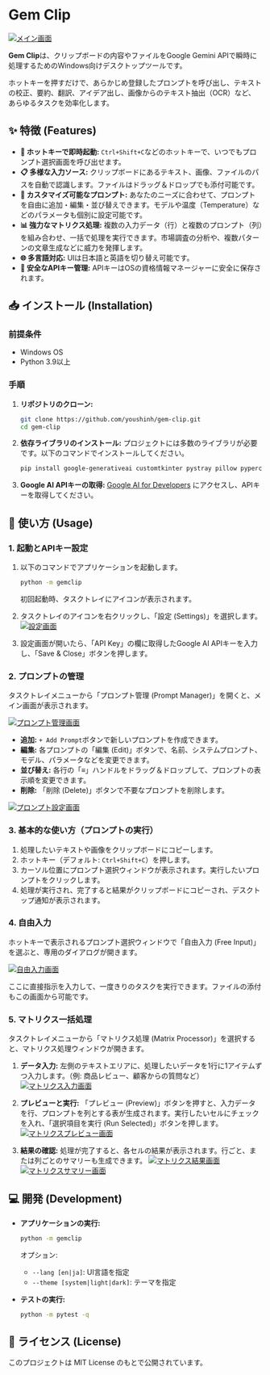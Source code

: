 # Gem Clip

[![メイン画面](img/jp_main_list.png)](img/jp_main_list.png)

**Gem Clip**は、クリップボードの内容やファイルをGoogle Gemini APIで瞬時に処理するためのWindows向けデスクトップツールです。

ホットキーを押すだけで、あらかじめ登録したプロンプトを呼び出し、テキストの校正、要約、翻訳、アイデア出し、画像からのテキスト抽出（OCR）など、あらゆるタスクを効率化します。

## ✨ 特徴 (Features)

*   **🚀 ホットキーで即時起動:** `Ctrl+Shift+C`などのホットキーで、いつでもプロンプト選択画面を呼び出せます。
*   **📋 多様な入力ソース:** クリップボードにあるテキスト、画像、ファイルのパスを自動で認識します。ファイルはドラッグ＆ドロップでも添付可能です。
*   **🔧 カスタマイズ可能なプロンプト:** あなたのニーズに合わせて、プロンプトを自由に追加・編集・並び替えできます。モデルや温度（Temperature）などのパラメータも個別に設定可能です。
*   **📊 強力なマトリクス処理:** 複数の入力データ（行）と複数のプロンプト（列）を組み合わせ、一括で処理を実行できます。市場調査の分析や、複数パターンの文章生成などに威力を発揮します。
*   **🌐 多言語対応:** UIは日本語と英語を切り替え可能です。
*   **🤫 安全なAPIキー管理:** APIキーはOSの資格情報マネージャーに安全に保存されます。

## 📥 インストール (Installation)

### 前提条件

*   Windows OS
*   Python 3.9以上

### 手順

1.  **リポジトリのクローン:**
    ```bash
    git clone https://github.com/youshinh/gem-clip.git
    cd gem-clip
    ```

2.  **依存ライブラリのインストール:**
    プロジェクトには多数のライブラリが必要です。以下のコマンドでインストールしてください。
    ```bash
    pip install google-generativeai customtkinter pystray pillow pyperclip keyring ctkmessagebox
    ```

3.  **Google AI APIキーの取得:**
    [Google AI for Developers](https://ai.google.dev/) にアクセスし、APIキーを取得してください。

## 🚀 使い方 (Usage)

### 1. 起動とAPIキー設定

1.  以下のコマンドでアプリケーションを起動します。
    ```bash
    python -m gemclip
    ```
    初回起動時、タスクトレイにアイコンが表示されます。

2.  タスクトレイのアイコンを右クリックし、「設定 (Settings)」を選択します。
    [![設定画面](img/jp_setting.png)](img/jp_setting.png)

3.  設定画面が開いたら、「API Key」の欄に取得したGoogle AI APIキーを入力し、「Save & Close」ボタンを押します。

### 2. プロンプトの管理

タスクトレイメニューから「プロンプト管理 (Prompt Manager)」を開くと、メイン画面が表示されます。

[![プロンプト管理画面](img/jp_main_list.png)](img/jp_main_list.png)

*   **追加:** `+ Add Prompt`ボタンで新しいプロンプトを作成できます。
*   **編集:** 各プロンプトの「編集 (Edit)」ボタンで、名前、システムプロンプト、モデル、パラメータなどを変更できます。
*   **並び替え:** 各行の「≡」ハンドルをドラッグ＆ドロップして、プロンプトの表示順を変更できます。
*   **削除:** 「削除 (Delete)」ボタンで不要なプロンプトを削除します。

[![プロンプト設定画面](img/jp_prompt_setting.png)](img/jp_prompt_setting.png)

### 3. 基本的な使い方（プロンプトの実行）

1.  処理したいテキストや画像をクリップボードにコピーします。
2.  ホットキー（デフォルト: `Ctrl+Shift+C`）を押します。
3.  カーソル位置にプロンプト選択ウィンドウが表示されます。実行したいプロンプトをクリックします。
4.  処理が実行され、完了すると結果がクリップボードにコピーされ、デスクトップ通知が表示されます。

### 4. 自由入力

ホットキーで表示されるプロンプト選択ウィンドウで「自由入力 (Free Input)」を選ぶと、専用のダイアログが開きます。

[![自由入力画面](img/jp_free_input.png)](img/jp_free_input.png)

ここに直接指示を入力して、一度きりのタスクを実行できます。ファイルの添付もこの画面から可能です。

### 5. マトリクス一括処理

タスクトレイメニューから「マトリクス処理 (Matrix Processor)」を選択すると、マトリクス処理ウィンドウが開きます。

1.  **データ入力:** 左側のテキストエリアに、処理したいデータを1行に1アイテムずつ入力します。（例: 商品レビュー、顧客からの質問など）
    [![マトリクス入力画面](img/jp_matrix_input.png)](img/jp_matrix_input.png)

2.  **プレビューと実行:** 「プレビュー (Preview)」ボタンを押すと、入力データを行、プロンプトを列とする表が生成されます。実行したいセルにチェックを入れ、「選択項目を実行 (Run Selected)」ボタンを押します。
    [![マトリクスプレビュー画面](img/jp_matrix_preview.png)](img/jp_matrix_preview.png)

3.  **結果の確認:** 処理が完了すると、各セルの結果が表示されます。行ごと、または列ごとのサマリーも生成できます。
    [![マトリクス結果画面](img/jp_matrix_rowcol_result.png)](img/jp_matrix_rowcol_result.png)
    [![マトリクスサマリー画面](img/jp_matrix_rowcol_summary.png)](img/jp_matrix_rowcol_summary.png)

## 💻 開発 (Development)

*   **アプリケーションの実行:**
    ```bash
    python -m gemclip
    ```
    オプション:
    *   `--lang [en|ja]`: UI言語を指定
    *   `--theme [system|light|dark]`: テーマを指定

*   **テストの実行:**
    ```bash
    python -m pytest -q
    ```

## 📄 ライセンス (License)

このプロジェクトは MIT License のもとで公開されています。